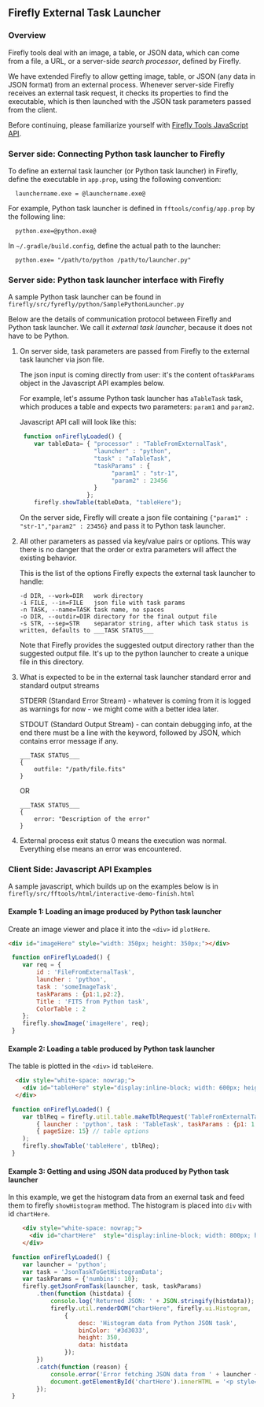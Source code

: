 ## Firefly External Task Launcher

### Overview
Firefly tools deal with an image, a table, or JSON data, which can come from a file, a URL, or a server-side *search processor*, defined by Firefly. 

We have extended Firefly to allow getting image, table, or JSON (any data in JSON format) from an external process. Whenever server-side Firefly receives an external task request, it checks its properties to find the executable, which is then launched with the JSON task parameters passed from the client.

Before continuing, please familiarize yourself with [Firefly Tools JavaScript API](fftools-api-overview.md).


### Server side: Connecting Python task launcher to Firefly
To define an external task launcher (or Python task launcher) in Firefly, define the executable in `app.prop`, using the following convention:

      launchername.exe = @launchername.exe@

For example, Python task launcher is defined in `fftools/config/app.prop` by the following line:

      python.exe=@python.exe@

In `~/.gradle/build.config`, define the actual path to the launcher:

      python.exe= "/path/to/python /path/to/launcher.py"
 
 
### Server side: Python task launcher interface with Firefly

A sample Python task launcher can be found in 
`firefly/src/fyrefly/python/SamplePythonLauncher.py` 

Below are the details of communication protocol between Firefly and Python task launcher. We call it *external task launcher*, because it does not have to be Python. 


1. On server side, task parameters are passed from Firefly to the external task launcher via json file. 

    The json input is coming directly from user: it's the content of`taskParams` object in the Javascript API examples below.
    
    For example, let's assume Python task launcher has `aTableTask` task, which produces a table and expects two parameters: `param1` and `param2`.
    
    Javascript API call will look like this:

    ```js
     function onFireflyLoaded() {
        var tableData= { "processor" : "TableFromExternalTask",
                         "launcher" : "python",
                         "task" : "aTableTask",
                         "taskParams" : {
                              "param1" : "str-1",
                              "param2" : 23456
                         }
                       };
        firefly.showTable(tableData, "tableHere"); 
    ```

    On the server side, Firefly will create a json file containing `{"param1" : "str-1","param2" : 23456}` and pass it to Python task launcher.
      
    

2. All other parameters as passed via key/value pairs or options. This way there is no danger that the order or extra parameters will affect the existing behavior.

    This is the list of the options Firefly expects the external task launcher to handle:
    
    ```
    -d DIR, --work=DIR   work directory          
    -i FILE, --in=FILE   json file with task params 
    -n TASK, --name=TASK task name, no spaces
    -o DIR, --outdir=DIR directory for the final output file
    -s STR, --sep=STR    separator string, after which task status is written, defaults to ___TASK STATUS___ 
    ```

    Note that Firefly provides the suggested output directory rather than the suggested output file. It's up to the python launcher to create a unique file in this directory.

3. What is expected to be in the external task launcher standard error and standard output streams

    STDERR (Standard Error Stream) - whatever is coming from it is logged as warnings for now - we might come with a better idea later. 

    STDOUT (Standard Output Stream) - can contain debugging info, at the end there must be a line with the keyword, followed by JSON, which contains error message if any.

    ```
    ___TASK STATUS___
    {
        outfile: "/path/file.fits"
    }
    ```

      OR

    ```
    ___TASK STATUS___
    {
        error: "Description of the error"
    }        
    ```

4. External process exit status 0 means the execution was normal. Everything else means an error was encountered.



### Client Side: Javascript API Examples

A sample javascript, which builds up on the examples below is in
`firefly/src/fftools/html/interactive-demo-finish.html`

#### Example 1: Loading an image produced by Python task launcher 

Create an image viewer and place it into the `<div>` id `plotHere`.

```html
<div id="imageHere" style="width: 350px; height: 350px;"></div>
```

```js
 function onFireflyLoaded() {
    var req = {
        id : 'FileFromExternalTask',
        launcher : 'python',
        task : 'someImageTask',
        taskParams : {p1:1,p2:2},
        Title : 'FITS from Python task',
        ColorTable : 2
    };
    firefly.showImage('imageHere', req);
 }
```

#### Example 2: Loading a table produced by Python task launcher

The table is plotted in the `<div>` id `tableHere`.

```html
  <div style="white-space: nowrap;">
    <div id="tableHere" style="display:inline-block; width: 600px; height: 250px; margin : 5px 8px 0px 10px; border: solid 1px;"></div>
  </div>
```

```js
 function onFireflyLoaded() {
    var tblReq = firefly.util.table.makeTblRequest('TableFromExternalTask', 'Table from Python task',
        { launcher : 'python', task : 'TableTask', taskParams : {p1: 1, p2: 2} }, // search parameters
        { pageSize: 15} // table options
    );
    firefly.showTable('tableHere', tblReq);
 }
```


#### Example 3: Getting and using JSON data produced by Python task launcher
In this example, we get the histogram data from an exernal task and feed them to firefly `showHistogram` method. The histogram is placed into `div` with id `chartHere`.


```html
    <div style="white-space: nowrap;">
      <div id="chartHere"  style="display:inline-block; width: 800px; height: 350px; border: solid 1px;"></div>
    </div>
```

```js
 function onFireflyLoaded() {
    var launcher = 'python';
    var task = 'JsonTaskToGetHistogramData';
    var taskParams = {'numbins': 10};
    firefly.getJsonFromTask(launcher, task, taskParams)
        .then(function (histdata) {
            console.log('Returned JSON: ' + JSON.stringify(histdata));
            firefly.util.renderDOM("chartHere", firefly.ui.Histogram,
                {
                    desc: 'Histogram data from Python JSON task',
                    binColor: '#3d3033',
                    height: 350,
                    data: histdata
                });
        })
        .catch(function (reason) {
            console.error('Error fetching JSON data from ' + launcher + ' task ' + task + ': ' + reason);
            document.getElementById('chartHere').innerHTML = '<p style="color:red">'+reason+'</p>';
        });
 }
```